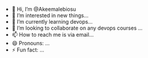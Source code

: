 - 👋 Hi, I’m @Akeemalebiosu
- 👀 I’m interested in new things...
- 🌱 I’m currently learning devops...
- 💞️ I’m looking to collaborate on any devops courses ...
- 📫 How to reach me is via email...
- 😄 Pronouns: ...
- ⚡ Fun fact: ...

<!---
Akeemalebiosu/Akeemalebiosu is a ✨ special ✨ repository because its `README.md` (this file) appears on your GitHub profile.
You can click the Preview link to take a look at your changes.
--->
